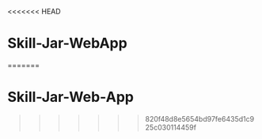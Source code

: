 <<<<<<< HEAD
# Skill-Jar-WebApp
=======
# Skill-Jar-Web-App
>>>>>>> 820f48d8e5654bd97fe6435d1c925c030114459f
